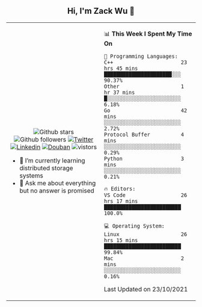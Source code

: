 <h2 align="center"> Hi, I'm Zack Wu 👋 </h2>

<table>
    <tr>
        <td valign="center" width="50%">
            <p align="center">
              <img src="https://img.shields.io/github/stars/izackwu?style=social" alt="Github stars" />
              <img src="https://img.shields.io/github/followers/izackwu?style=social" alt="Github followers" />
              <a href="https://twitter.com/_zackwu"><img src="https://img.shields.io/badge/@__zackwu-1DA1F2?style=flat&logo=Twitter&logoColor=white" alt="Twitter"/></a>
              <a href="https://www.linkedin.com/in/wuzhengke/?locale=en_US"><img src="https://img.shields.io/badge/@wuzhengke-0073b1?style=flat&logo=LinkedIn&logoColor=white" alt="Linkedin" /></a>
              <a href="https://www.douban.com/people/keith1"><img src="https://img.shields.io/badge/@keith1-007722?style=flat&logo=Douban&logoColor=white" alt="Douban" /></a>
              <img src="https://visitor-badge.glitch.me/badge?page_id=keithnull" alt="vistors" />
            </p>
            <ul>
                <li>🌱 I’m currently learning distributed storage systems</li>
                <li>💬 Ask me about everything but no answer is promised</li>
            </ul>
        </td>
       <td valign="top" width="50%">
    
<!--START_SECTION:waka-->
📊 **This Week I Spent My Time On** 

```text
💬 Programming Languages: 
C++                      23 hrs 45 mins      ██████████████████████░░░   90.37% 
Other                    1 hr 37 mins        █░░░░░░░░░░░░░░░░░░░░░░░░   6.18% 
Go                       42 mins             ░░░░░░░░░░░░░░░░░░░░░░░░░   2.72% 
Protocol Buffer          4 mins              ░░░░░░░░░░░░░░░░░░░░░░░░░   0.29% 
Python                   3 mins              ░░░░░░░░░░░░░░░░░░░░░░░░░   0.21%

🔥 Editors: 
VS Code                  26 hrs 17 mins      █████████████████████████   100.0%

💻 Operating System: 
Linux                    26 hrs 15 mins      █████████████████████████   99.84% 
Mac                      2 mins              ░░░░░░░░░░░░░░░░░░░░░░░░░   0.16%

```


 Last Updated on 23/10/2021
<!--END_SECTION:waka-->
</td></tr>
</table>


